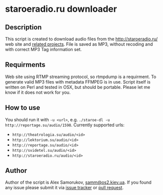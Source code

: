 # staroeradio.ru downloader
## Description
This script is created to download audio files from the http://staroeradio.ru/ web site and [related projects](http://www.audiopedia.su/). File is saved as MP3, without recoding and with correct MP3 Tag information set.
## Requirments
Web site using RTMP streaming protocol, so rtmpdump is a requirment. To generate valid MP3 files with metadata FFMPEG is in use. Script itself is written on Perl and tested in OSX, but should be portable. Please let me know if it does not work for you.
## How to use
You should run it with `-u <url>`, e.g. 
`./staroe-dl -u http://reportage.su/audio/1598`. Currently supported urls:
- `http://theatrologia.su/audio/<id>`
- `http://lektorium.su/audio/<id> `
- `http://reportage.su/audio/<id>` 
- `http://svidetel.su/audio/<id>`
- `http://staroeradio.ru/audio/<id>`

## Author
Author of the script is Alex Samorukov, samm@os2.kiev.ua. If you found any issue please submit it via [issue tracker](https://github.com/samm-git/staroeradio-dl/issues) or [pull request](https://github.com/samm-git/staroeradio-dl/pulls). 
